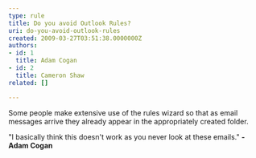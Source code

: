 ```yaml
---
type: rule
title: Do you avoid Outlook Rules?
uri: do-you-avoid-outlook-rules
created: 2009-03-27T03:51:38.0000000Z
authors:
- id: 1
  title: Adam Cogan
- id: 2
  title: Cameron Shaw
related: []

---
```


Some people make extensive use of the rules wizard so that as email messages arrive they already appear in the appropriately created folder.
 
"I basically think this doesn't work as you never look at these emails."
 **- Adam Cogan**
